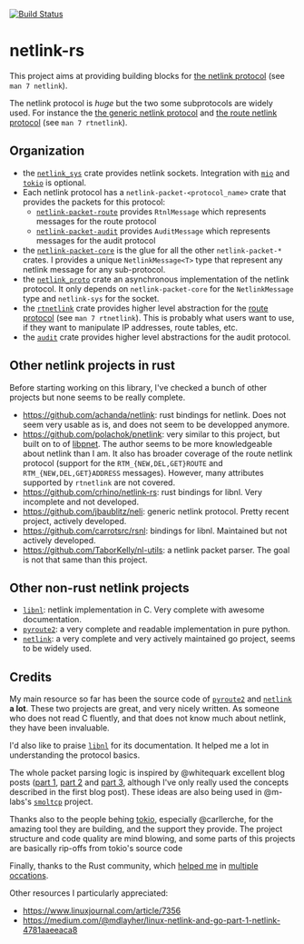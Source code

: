 [![Build Status](https://travis-ci.org/little-dude/netlink.svg?branch=master)](https://travis-ci.org/little-dude/netlink)

netlink-rs
==========

This project aims at providing building blocks for [the netlink
protocol](https://en.wikipedia.org/wiki/Netlink) (see `man 7 netlink`).

The netlink protocol is _huge_ but the two some subprotocols are
widely used. For instance the [the generic netlink
protocol](https://lwn.net/Articles/208755/) and [the route netlink
protocol](https://www.infradead.org/~tgr/libnl/doc/route.html) (see
`man 7 rtnetlink`).

Organization
------------

- the [`netlink_sys`](./netlink-sys) crate provides netlink sockets.
  Integration with [`mio`](https://github.com/carllerche/mio) and
  [`tokio`](https://github.com/tokio-rs/) is optional.
- Each netlink protocol has a `netlink-packet-<protocol_name>` crate
  that provides the packets for this protocol:
    - [`netlink-packet-route`](./netlink-packet-route) provides
      `RtnlMessage` which represents messages for the route protocol
    - [`netlink-packet-audit`](./netlink-packet-audit) provides
      `AuditMessage` which represents messages for the audit protocol
- the [`netlink-packet-core`](./netlink-packet-core) is the glue for
  all the other `netlink-packet-*` crates. I provides a unique
  `NetlinkMessage<T>` type that represent any netlink message for any
  sub-protocol.
- the [`netlink_proto`](./netlink-proto) crate an asynchronous
  implementation of the netlink protocol. It only depends on
  `netlink-packet-core` for the `NetlinkMessage` type and
  `netlink-sys` for the socket.
- the [`rtnetlink`](./rtnetlink) crate provides higher level
  abstraction for the [route
  protocol](https://www.infradead.org/~tgr/libnl/doc/route.html) (see
  `man 7 rtnetlink`). This is probably what users want to use, if they
  want to manipulate IP addresses, route tables, etc.
- the [`audit`](./audit) crate provides higher level abstractions for
  the audit protocol.

Other netlink projects in rust
------------------------------

Before starting working on this library, I've checked a bunch of other projects
but none seems to be really complete.

- https://github.com/achanda/netlink: rust bindings for netlink. Does not seem
  very usable as is, and does not seem to be developped anymore.
- https://github.com/polachok/pnetlink: very similar to this project, but built
  on to of [libpnet](https://github.com/libpnet/libpnet). The author seems to
  be more knowledgeable about netlink than I am. It also has broader coverage
  of the route netlink protocol (support for the `RTM_{NEW,DEL,GET}ROUTE` and
  `RTM_{NEW,DEL,GET}ADDRESS` messages). However, many attributes supported by
  `rtnetlink` are not covered.
- https://github.com/crhino/netlink-rs: rust bindings for libnl. Very
  incomplete and not developed.
- https://github.com/jbaublitz/neli: generic netlink protocol. Pretty recent
  project, actively developed.
- https://github.com/carrotsrc/rsnl: bindings for libnl. Maintained but not
  actively developed.
- https://github.com/TaborKelly/nl-utils: a netlink packet parser. The goal is
  not that same than this project.

Other non-rust netlink projects
-------------------------------

- [`libnl`](https://www.infradead.org/~tgr/libnl/): netlink implementation in
  C. Very complete with awesome documentation.
- [`pyroute2`](https://github.com/svinota/pyroute2/tree/master/pyroute2/netlink): a very complete and readable implementation in pure python.
- [`netlink`](https://github.com/vishvananda/netlink): a very complete and very actively maintained go project, seems to be widely used.

Credits
-------

My main resource so far has been the source code of
[`pyroute2`](https://github.com/svinota/pyroute2/tree/master/pyroute2/netlink)
and [`netlink`](https://github.com/vishvananda/netlink) **a lot**. These two
projects are great, and very nicely written. As someone who does not read C
fluently, and that does not know much about netlink, they have been invaluable.

I'd also like to praise [`libnl`](https://www.infradead.org/~tgr/libnl/) for
its documentation. It helped me a lot in understanding the protocol basics.

The whole packet parsing logic is inspired by @whitequark excellent blog posts
([part 1](https://lab.whitequark.org/notes/2016-12-13/abstracting-over-mutability-in-rust/),
[part 2](https://lab.whitequark.org/notes/2016-12-17/owning-collections-in-heap-less-rust/)
and [part 3](https://lab.whitequark.org/notes/2017-01-16/abstracting-over-mutability-in-rust-macros/),
although I've only really used the concepts described in the first blog post).
These ideas are also being used in @m-labs's
[`smoltcp`](https://github.com/m-labs/smoltcp) project.

Thanks also to the people behing [tokio](tokio.rs), especially
@carllerche, for the amazing tool they are building, and the support
they provide. The project structure and code quality are mind blowing,
and some parts of this projects are basically rip-offs from tokio's
source code

Finally, thanks to the Rust community, which
[helped me](https://users.rust-lang.org/t/help-understanding-libc-call/17308)
in
[multiple occations](https://users.rust-lang.org/t/implementing-a-trait-for-t-and-iterator-item-t/17891).

Other resources I particularly appreciated:

- https://www.linuxjournal.com/article/7356
- https://medium.com/@mdlayher/linux-netlink-and-go-part-1-netlink-4781aaeeaca8
